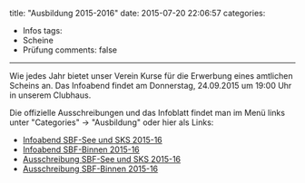 title: "Ausbildung 2015-2016"
date: 2015-07-20 22:06:57
categories:
- Infos
tags:
- Scheine
- Prüfung
comments: false
---

Wie jedes Jahr bietet unser Verein Kurse für die Erwerbung eines amtlichen Scheins an. Das Infoabend findet am Donnerstag, 24.09.2015 um 19:00 Uhr in unserem Clubhaus.

Die offizielle Ausschreibungen und das Infoblatt findet man im Menü links unter "Categories" -> "Ausbildung" oder hier als Links:

- [Infoabend SBF-See und SKS 2015-16](2015/02/01/ausbildung/sbf-see_und_sks_infoabend_2015-16.pdf)
- [Infoabend SBF-Binnen 2015-16](2015/02/01/ausbildung/sbf-binnen_infoabend_2015-16.pdf)
- [Ausschreibung SBF-See und SKS 2015-16](2015/02/01/ausbildung/sbf-see_und_sks_2015-16.pdf)
- [Ausschreibung SBF-Binnen 2015-16](2015/02/01/ausbildung/sbf-binnen_2015-16.pdf)

